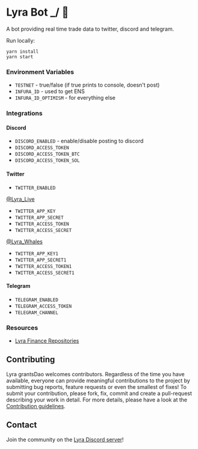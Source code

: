 # Lyra Bot \_/ 🤖

A bot providing real time trade data to twitter, discord and telegram.

Run locally:

```
yarn install
yarn start
```

### Environment Variables

- `TESTNET` - true/false (if true prints to console, doesn't post)
- `INFURA_ID` - used to get ENS
- `INFURA_ID_OPTIMISM` - for everything else

### Integrations

#### Discord

- `DISCORD_ENABLED` - enable/disable posting to discord
- `DISCORD_ACCESS_TOKEN`
- `DISCORD_ACCESS_TOKEN_BTC`
- `DISCORD_ACCESS_TOKEN_SOL`

#### Twitter

- `TWITTER_ENABLED`

[@Lyra_Live](https://twitter.com/lyra_live)

- `TWITTER_APP_KEY`
- `TWITTER_APP_SECRET`
- `TWITTER_ACCESS_TOKEN`
- `TWITTER_ACCESS_SECRET`

[@Lyra_Whales](https://twitter.com/lyra_whales)

- `TWITTER_APP_KEY1`
- `TWITTER_APP_SECRET1`
- `TWITTER_ACCESS_TOKEN1`
- `TWITTER_ACCESS_SECRET1`

#### Telegram

- `TELEGRAM_ENABLED`
- `TELEGRAM_ACCESS_TOKEN`
- `TELEGRAM_CHANNEL`

### Resources

- [Lyra Finance Repositories](https://github.com/lyra-finance)

## Contributing

Lyra grantsDao welcomes contributors. Regardless of the time you have available, everyone can provide meaningful contributions to the project by submitting bug reports, feature requests or even the smallest of fixes! To submit your contribution, please fork, fix, commit and create a pull-request describing your work in detail. For more details, please have a look at the [Contribution guidelines](https://github.com/Lyra-Grants/docs/blob/main/CONTRIBUTING.md).

## Contact

Join the community on the [Lyra Discord server](https://discord.gg/lyra)!
